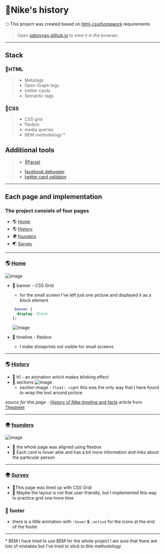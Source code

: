 # 🌌Nike's history

🌕 This project was created based on [html-css/homework](https://github.com/Advanced-JS-May/html-css/blob/master/homework.md) requirements

> Open [sabovyan.github.io](https://sabovyan.github.io/index.html) to view it in the browser.

---

## Stack

### 🌌HTML

> - Metatags
> - Open Graph tags
> - twitter cards
> - Semantic tags

### 🌌CSS

> - CSS grid
> - flexbox
> - media queries
> - BEM methodology \*

## Additional tools

> - 🚀[Parsel](https://parceljs.org/getting_started.html)

> - [facebook debugger](https://developers.facebook.com/tools/debug/?q=https%3A%2F%2Fsabovyan.github.io%2Ffounders.html)
> - [twitter card validator](https://cards-dev.twitter.com/validator)

---

## Each page and implementation

### The project consists of four pages

- 🌎 [Home](https://sabovyan.github.io/index.html)
- 🌎 [History](https://sabovyan.github.io/history.html)
- 🌍 [founders](https://sabovyan.github.io/founders.html)
- 🌏 [Survey](https://sabovyan.github.io/survey.html)

---

### 🌎 [Home](https://sabovyan.github.io/index.html)

![image](https://drive.google.com/uc?export=view&id=1TFFCsg0KemRZrS6cdhynQNKkWqo4q0EM)

- 🌵 banner - CSS Grid

  - for the small screen I've left just one picture and displayed it as a block element

  ```CSS
  .banner {
    display: block
  };
  ```

  ![image](https://drive.google.com/uc?export=view&id=1i6f-tSX4KISrQICwkszPeQgotStF4PHH)

- 🌵 timeline - flexbox
  - I make shoeprints not visible for small screens

---

### 🌎 [History](https://sabovyan.github.io/history.html)

- 🌵 h1 - an animation which makes blinking effect
- 🌵 sections
  ![image](https://drive.google.com/uc?export=view&id=1Ti5vOOJTjBQDz81fJEzOOnfIPZ0oGnD4)
  - section image - `float: right` this was the only way that I have found to wrap the text around picture

_source for this page_ - [History of Nike timeline and facts](https://www.thestreet.com/lifestyle/history-of-nike-15057083) article from [Thestreet](https://www.thestreet.com/)

---

### 🌍 [founders](https://sabovyan.github.io/founders.html)

![image](https://drive.google.com/uc?export=view&id=1Jh7jKpNwGDWWSlSCh_s5UYpftbkiJOHA)

- 🌵 the whole page was aligned using flexbox
- 🌵 Each card is hover able and has a bit more information and links about the particular person

---

### 🌍 [Survey](https://sabovyan.github.io/survey.html)

- 🌵This page was lined up with CSS Grid
- 🌵 Maybe the layout is not that user-friendly, but I implemented this way to practice grid one more time

### 💫 footer

- there is a little animation with `:hover` & `:active` for the icons at the end of the footer

---

\* BEM I have tried to use BEM for the whole project I am sure that there are lots of mistakes but I've tried to stick to this methodology
